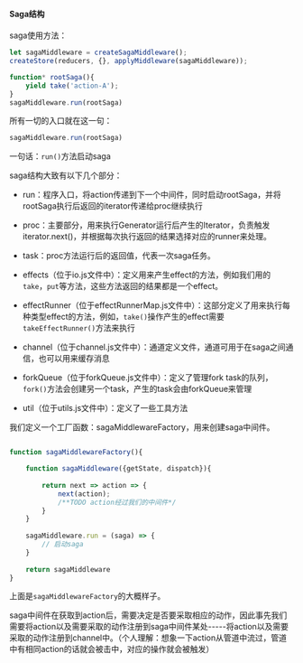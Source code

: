 #### Saga结构

saga使用方法：

```javascript
let sagaMiddleware = createSagaMiddleware();
createStore(reducers, {}, applyMiddleware(sagaMiddleware));

function* rootSaga(){
	yield take('action-A');
}
sagaMiddleware.run(rootSaga)
```

所有一切的入口就在这一句：

```javascript
sagaMiddleware.run(rootSaga)
```

一句话：`run()`方法启动saga



saga结构大致有以下几个部分：

* run：程序入口，将action传递到下一个中间件，同时启动rootSaga，并将rootSaga执行后返回的iterator传递给proc继续执行

* proc：主要部分，用来执行Generator运行后产生的Iterator，负责触发iterator.next()，并根据每次执行返回的结果选择对应的runner来处理。

* task：proc方法运行后的返回值，代表一次saga任务。

* effects（位于io.js文件中）：定义用来产生effect的方法，例如我们用的`take`，`put`等方法，这些方法返回的结果都是一个effect。
* effectRunner（位于effectRunnerMap.js文件中）：这部分定义了用来执行每种类型effect的方法，例如，`take()`操作产生的effect需要`takeEffectRunner()`方法来执行
* channel（位于channel.js文件中）：通道定义文件，通道可用于在saga之间通信，也可以用来缓存消息
* forkQueue（位于forkQueue.js文件中）：定义了管理fork task的队列，`fork()`方法会创建另一个task，产生的task会由forkQueue来管理
* util（位于utils.js文件中）：定义了一些工具方法



我们定义一个工厂函数：sagaMiddlewareFactory，用来创建saga中间件。

```javascript

function sagaMiddlewareFactory(){

	function sagaMiddleware({getState, dispatch}){
		
		return next => action => {
			next(action);
			/**TODO action经过我们的中间件*/
		}
	}
    
    sagaMiddleware.run = (saga) => {
        // 启动saga
    }
    
    return sagaMiddleware
}
```

上面是`sagaMiddlewareFactory`的大概样子。

saga中间件在获取到action后，需要决定是否要采取相应的动作，因此事先我们需要将action以及需要采取的动作注册到saga中间件某处-----将action以及需要采取的动作注册到channel中。（个人理解：想象一下action从管道中流过，管道中有相同action的话就会被击中，对应的操作就会被触发）






